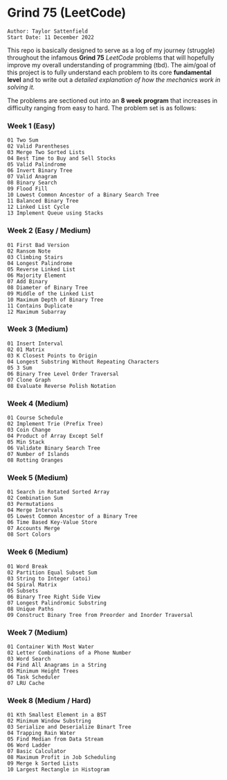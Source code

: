# Grind 75 (LeetCode)

```
Author: Taylor Sattenfield
Start Date: 11 December 2022
```
This repo is basically designed to serve as a log of my journey (struggle) throughout the infamous <b>Grind 75</b> <i>LeetCode</i> problems that will hopefully improve my overall understanding of programming (tbd). The aim/goal of this project is to fully understand each problem to its core <b>fundamental level</b> and to write out a <i>detailed explanation of how the mechanics work in solving it.</i>

The problems are sectioned out into an <b>8 week program</b> that increases in difficulty ranging from easy to hard. The problem set is as follows:

### Week 1 (Easy)

```
01 Two Sum
02 Valid Parentheses
03 Merge Two Sorted Lists
04 Best Time to Buy and Sell Stocks
05 Valid Palindrome
06 Invert Binary Tree
07 Valid Anagram
08 Binary Search
09 Flood Fill
10 Lowest Common Ancestor of a Binary Search Tree
11 Balanced Binary Tree
12 Linked List Cycle
13 Implement Queue using Stacks
```

### Week 2 (Easy / Medium)

```
01 First Bad Version
02 Ransom Note
03 Climbing Stairs
04 Longest Palindrome
05 Reverse Linked List
06 Majority Element
07 Add Binary
08 Diameter of Binary Tree
09 Middle of the Linked List
10 Maximum Depth of Binary Tree
11 Contains Duplicate
12 Maximum Subarray
```

### Week 3 (Medium)

```
01 Insert Interval
02 01 Matrix
03 K Closest Points to Origin
04 Longest Substring Without Repeating Characters
05 3 Sum
06 Binary Tree Level Order Traversal
07 Clone Graph
08 Evaluate Reverse Polish Notation
```

### Week 4 (Medium)

```
01 Course Schedule
02 Implement Trie (Prefix Tree)
03 Coin Change
04 Product of Array Except Self
05 Min Stack
06 Validate Binary Search Tree
07 Number of Islands
08 Rotting Oranges
```

### Week 5 (Medium)

```
01 Search in Rotated Sorted Array
02 Combination Sum
03 Permutations
04 Merge Intervals
05 Lowest Common Ancestor of a Binary Tree
06 Time Based Key-Value Store
07 Accounts Merge
08 Sort Colors
```

### Week 6 (Medium)

```
01 Word Break
02 Partition Equal Subset Sum
03 String to Integer (atoi)
04 Spiral Matrix
05 Subsets
06 Binary Tree Right Side View
07 Longest Palindromic Substring
08 Unique Paths
09 Construct Binary Tree from Preorder and Inorder Traversal
```

### Week 7 (Medium)

```
01 Container With Most Water
02 Letter Combinations of a Phone Number
03 Word Search
04 Find All Anagrams in a String
05 Minimum Height Trees
06 Task Scheduler
07 LRU Cache
```

### Week 8 (Medium / Hard)

```
01 Kth Smallest Element in a BST
02 Minimum Window Substring
03 Serialize and Deserialize Binart Tree
04 Trapping Rain Water
05 Find Median from Data Stream
06 Word Ladder
07 Basic Calculator
08 Maximum Profit in Job Scheduling
09 Merge k Sorted Lists
10 Largest Rectangle in Histogram
```
